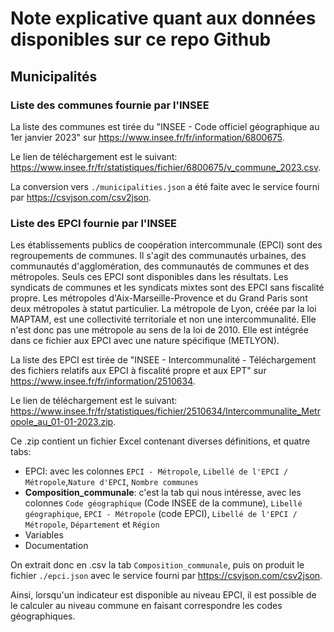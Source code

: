 # Note explicative quant aux données disponibles sur ce repo Github

## Municipalités

### Liste des communes fournie par l'INSEE

La liste des communes est tirée du "INSEE - Code officiel géographique au 1er janvier 2023" sur https://www.insee.fr/fr/information/6800675.

Le lien de téléchargement est le suivant: https://www.insee.fr/fr/statistiques/fichier/6800675/v_commune_2023.csv.

La conversion vers `./municipalities.json` a été faite avec le service fourni par https://csvjson.com/csv2json.

### Liste des EPCI fournie par l'INSEE

Les établissements publics de coopération intercommunale (EPCI) sont des regroupements de communes. Il s'agit des communautés urbaines, des communautés d'agglomération, des communautés de communes et des métropoles. Seuls ces EPCI sont disponibles dans les résultats. Les syndicats de communes et les syndicats mixtes sont des EPCI sans fiscalité propre. Les métropoles d'Aix-Marseille-Provence et du Grand Paris sont deux métropoles à statut particulier. La métropole de Lyon, créée par la loi MAPTAM, est une collectivité territoriale et non une intercommunalité. Elle n'est donc pas une métropole au sens de la loi de 2010. Elle est intégrée dans ce fichier aux EPCI avec une nature spécifique (METLYON).

La liste des EPCI est tirée de "INSEE - Intercommunalité - Téléchargement des fichiers relatifs aux EPCI à fiscalité propre et aux EPT" sur https://www.insee.fr/fr/information/2510634.

Le lien de téléchargement est le suivant: https://www.insee.fr/fr/statistiques/fichier/2510634/Intercommunalite_Metropole_au_01-01-2023.zip.

Ce .zip contient un fichier Excel contenant diverses définitions, et quatre tabs:
- EPCI: avec les colonnes `EPCI - Métropole`,	`Libellé de l'EPCI / Métropole`,`Nature d'EPCI`, `Nombre communes`
- **Composition_communale**: c'est la tab qui nous intéresse, avec les colonnes `Code géographique` (Code INSEE de la commune),	`Libellé géographique`,	`EPCI - Métropole` (code EPCI),	`Libellé de l'EPCI / Métropole`,	`Département` et `Région`
- Variables
- Documentation

On extrait donc en .csv la tab `Composition_communale`, puis on produit le fichier `./epci.json` avec le service fourni par https://csvjson.com/csv2json.

Ainsi, lorsqu'un indicateur est disponible au niveau EPCI, il est possible de le calculer au niveau commune en faisant correspondre les codes géographiques.
